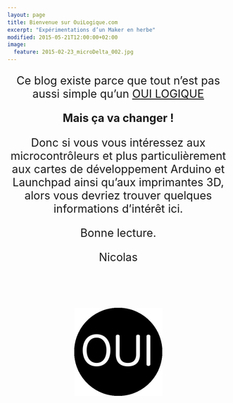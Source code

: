 ```yaml
---
layout: page
title: Bienvenue sur OuiLogique.com
excerpt: "Expérimentations d’un Maker en herbe"
modified: 2015-05-21T12:00:00+02:00
image:
  feature: 2015-02-23_microDelta_002.jpg
---
```



<p style="text-align:center; font-size:180%">Ce blog existe parce que tout n’est pas aussi simple qu’un <a href="http://fr.wikipedia.org/wiki/Fonction_OUI">OUI LOGIQUE</a></p>

<p style="text-align:center; font-size:180%; font-weight: bold">Mais ça va changer !</p>


<p style="text-align:center; font-size:180%">Donc si vous vous intéressez aux microcontrôleurs et plus particulièrement aux cartes de développement Arduino et Launchpad ainsi qu’aux imprimantes 3D, alors vous devriez trouver quelques informations d’intérêt ici.</p>


<p style="text-align:center; font-size:180%">Bonne lecture.</p>

<p style="text-align:center; font-size:180%">Nicolas</p>


<div style="margin: 100px 0">
	<a href="/" class="site-logo" rel="home" title="OuiLogique.com"><img src="/images/site-logo.png" width="200" height="200" alt="OuiLogique.com logo" class="animated fadeInDown" style="margin:0 auto; display:block"></a>
</div>